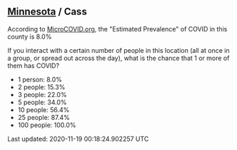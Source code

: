 
## [Minnesota](/united-states/minnesota) / Cass

According to [MicroCOVID.org](http://microcovid.org),
the "Estimated Prevalence" of COVID in this county is 8.0%

If you interact with a certain number of people in this location
(all at once in a group, or spread out across the day), what is the chance that
1 or more of them has COVID?

- 1 person: 8.0%
- 2 people: 15.3%
- 3 people: 22.0%
- 5 people: 34.0%
- 10 people: 56.4%
- 25 people: 87.4%
- 100 people: 100.0%

Last updated: 2020-11-19 00:18:24.902257 UTC
